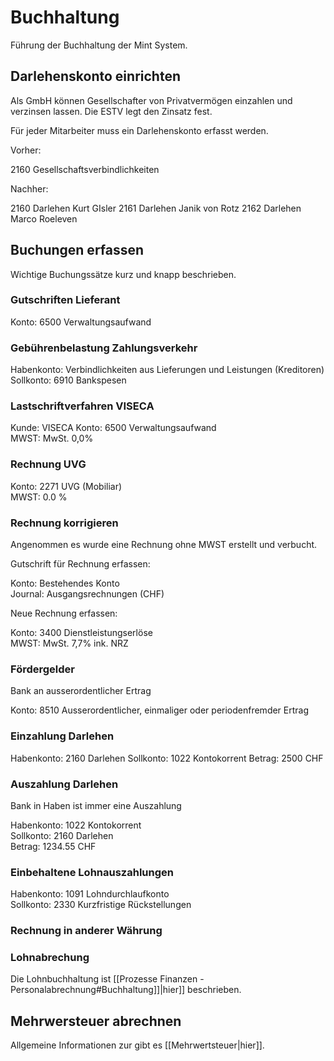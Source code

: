 # Buchhaltung
Führung der Buchhaltung der Mint System.

## Darlehenskonto einrichten

Als GmbH können Gesellschafter von Privatvermögen einzahlen und verzinsen lassen. Die ESTV legt den Zinsatz fest.

Für jeder Mitarbeiter muss ein Darlehenskonto erfasst werden.

Vorher:

2160 Gesellschaftsverbindlichkeiten

Nachher:

2160 Darlehen Kurt GIsler
2161 Darlehen Janik von Rotz
2162 Darlehen Marco Roeleven

## Buchungen erfassen

Wichtige Buchungssätze kurz und knapp beschrieben.

### Gutschriften Lieferant

Konto: 6500 Verwaltungsaufwand

### Gebührenbelastung Zahlungsverkehr

Habenkonto: Verbindlichkeiten aus Lieferungen und Leistungen (Kreditoren)	
Sollkonto: 6910 Bankspesen

### Lastschriftverfahren VISECA

Kunde: VISECA
Konto: 6500 Verwaltungsaufwand  
MWST: MwSt. 0,0%  

### Rechnung UVG

Konto: 2271 UVG (Mobiliar)  
MWST: 0.0 %

### Rechnung korrigieren

Angenommen es wurde eine Rechnung ohne MWST erstellt und verbucht.

Gutschrift für Rechnung erfassen:

Konto: Bestehendes Konto  
Journal: Ausgangsrechnungen (CHF)

Neue Rechnung erfassen:

Konto: 3400 Dienstleistungserlöse  
MWST: MwSt. 7,7% ink. NRZ

### Fördergelder

Bank an ausserordentlicher Ertrag

Konto: 8510 Ausserordentlicher, einmaliger oder periodenfremder Ertrag

### Einzahlung Darlehen

Habenkonto: 2160 Darlehen
Sollkonto: 1022 Kontokorrent
Betrag: 2500 CHF  

### Auszahlung Darlehen

Bank in Haben ist immer eine Auszahlung

Habenkonto: 1022 Kontokorrent  
Sollkonto: 2160 Darlehen  
Betrag: 1234.55 CHF  

### Einbehaltene Lohnauszahlungen

Habenkonto: 1091 Lohndurchlaufkonto  
Sollkonto: 2330 Kurzfristige Rückstellungen  

### Rechnung in anderer Währung

### Lohnabrechung

Die Lohnbuchhaltung ist [[Prozesse Finanzen - Personalabrechnung#Buchhaltung]]|hier]] beschrieben.

## Mehrwersteuer abrechnen

Allgemeine Informationen zur gibt es [[Mehrwertsteuer|hier]].
